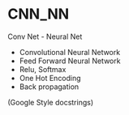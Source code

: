 # CNN_NN
Conv Net - Neural Net
- Convolutional Neural Network
- Feed Forward Neural Network
- Relu, Softmax
- One Hot Encoding
- Back propagation

(Google Style docstrings)
